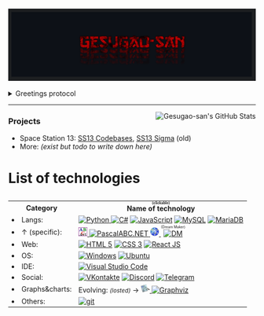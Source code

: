 
<p align="center">
	<a href="https://github.com/Gesugao-san/">
		<img
			src="./static/_general/header.png"
			width="1491px"
		>
	</a>
</p>


<details>
	<summary>
		Greetings protocol
	</summary>
<blockquote>
<details><summary> English </summary><blockquote>
<img
	align="center"
	src="./static/eng/hello-there_eng.gif"
	alt="Hello there (eng)"
	width="372">
</blockquote></details>

<details><summary> Russian (Русский) </summary><blockquote>
<img
	align="center"
	src="./static/rus/hello-there_rus.gif"
	alt="Hello there (rus)"
	width="372">
</blockquote></details>
</blockquote></details>

---

<p align="center">
  <!--
  <a href="https://github.com/Gesugao-san/Gesugao-san">
    <img
		align="left"
		src="https://github-readme-stats.vercel.app/api/top-langs/?username=Gesugao-san&hide=java,html,tex&title_color=ffffff&text_color=c9cacc&icon_color=2bbc8a&bg_color=0d1117&langs_count=3"
	/></a>
  </a>
  -->
  <a href="https://github.com/Gesugao-san/Gesugao-san">
    <img
		align="right"
		src="https://github-readme-stats.vercel.app/api?username=Gesugao-san&show_icons=true&line_height=27&count_private=true&title_color=ffffff&text_color=c9cacc&icon_color=2bbc8a&bg_color=0d1117"
		alt="Gesugao-san's GitHub Stats"
	/></a>
  </a>
</p>

### Projects

* Space Station 13: [SS13 Codebases], [SS13 Sigma] \(old\)
* More: *(exist but todo to write down here)*

# List of technologies

<table border="0">
    <caption></caption>
	<tr>
		<th>
			Category
		</th>
		<th>
			<ruby>
				<rb> Name of technology </rb>
				<rt> (clickable) </rt>
			</ruby>
		</th>
	</tr>
	<tr>
		<td><li>Langs: </li></td>
		<td>
			<a href="https://www.python.org/">
			<img
				alt="Python"
				src="https://img.shields.io/badge/-Python-3776AB?style=flat-square&logo=python&logoColor=white"
			/>
			</a>
			<a href="https://dotnet.microsoft.com/">
			<img
				alt="C#"
				src="https://img.shields.io/badge/-C%23-239120?style=flat-square&logo=c-sharp&logoColor=white"
			/></a>
			<a href="https://www.javascript.com/">
			<img
				alt="JavaScript"
				src="https://img.shields.io/badge/-JavaScript-F7DF1E?style=flat-square&logo=javascript&logoColor=black"
			/></a>
			<a href="https://www.mysql.com/">
			<img
				alt="MySQL"
				src="https://img.shields.io/badge/-MySQL-00758e?style=flat-square&logo=mysql&logoColor=white"
			/></a>
			<a href="https://mariadb.org/">
			<img
				alt="MariaDB"
				src="https://img.shields.io/badge/-MariaDB-c0765c?style=flat-square&logo=mariadb&logoColor=white"
			/></a>
		</td>
	</tr>
	<tr>
		<td><li>↑ (specific): </li></td>
		<td>
			<a href="http://pascalabc.net/en/">
			<img
				alt="icon"
				src="./static/_general/pascal_228px.png"
				width="18"
			/>
			<img
				alt="PascalABC.NET"
				src="https://img.shields.io/badge/-PascalABC.NET-933893?style=flat-square&logo=pascal&logoColor=white"
			/>
			</a>
			<a href="http://www.byond.com/">
			<img
				alt="icon"
				src="./static/_general/byond_280px.png"
				width="18"
			/>
			</a>
			<ruby>
				<rb>
					<a href="http://www.byond.com/">
					<img
						alt="DM"
						src="https://img.shields.io/badge/-DM_(BYOND)-2e46d4?style=flat-square&logo=dm&logoColor=white"
					/>
					</a>
				</rb>
				<rt> (Dream Maker) </rt>
			</ruby>
		</td>
	</tr>
	<tr>
		<td><li>Web: </li></td>
		<td>
			<a href="https://html5.org/">
			<img
				alt="HTML 5"
				src="https://img.shields.io/badge/-HTML_5-E34F26?style=flat-square&logo=html5&logoColor=white"
			/></a>
			<a href="https://www.w3.org/Style/CSS/Overview.en.html">
			<img
				alt="CSS 3"
				src="https://img.shields.io/badge/-CSS_3-1572B6?style=flat-square&logo=css3&logoColor=white"
			/></a>
			<a href="https://reactjs.org/">
			<img
				alt="React JS"
				src="https://img.shields.io/badge/-React_JS-232325?style=flat-square&logo=react&logoColor=7cdffd"
			/></a>
		</td>
	</tr>
	<tr>
		<td><li>OS: </li></td>
		<td>
			<a href="https://www.microsoft.com/en-us/windows/">
			<img
				alt="Windows"
				src="https://img.shields.io/badge/-Windows-2C7AD2?style=flat-square&logo=windows&logoColor=white"
			/></a>
			<a href="https://ubuntu.com/">
			<img
				alt="Ubuntu"
				src="https://img.shields.io/badge/-Ubuntu-DF491B?style=flat-square&logo=ubuntu&logoColor=white"
			/></a>
		</td>
	</tr>
	<tr>
		<td><li>IDE: </li></td>
		<td>
			<a href="https://code.visualstudio.com/">
			<img
				alt="Visual Studio Code"
				src="https://img.shields.io/badge/-Visual_Studio_Code-007ACC?style=flat-square&logo=visual-studio-code&logoColor=white"
			/></a>
		</td>
	</tr>
	<tr>
		<td><li>Social: </li></td>
		<td>
			<a href="https://vk.com/">
			<img
				alt="VKontakte"
				src="https://img.shields.io/badge/-VKontakte-FFFFFF?style=flat-square&logo=vk&logoColor=007ACC"
			/></a>
			<a href="https://discord.com/">
			<img
				alt="Discord"
				src="https://img.shields.io/badge/-Discord-404EED?style=flat-square&logo=discord&logoColor=white"
			/></a>
			<a href="https://telegram.org/?setln=en">
			<img
				alt="Telegram"
				src="https://img.shields.io/badge/-Telegram-white?style=flat-square&logo=telegram&logoColor=white"
			/></a>
		</td>
	</tr>
	<tr>
		<td><li>Graphs&charts: </li></td>
		<td>
			Evolving:
			<small><i>(losted)</i></small>
			→
			<a href="https://graphviz.org/">
			<img
				alt="icon"
				src="./static/_general/graphviz.png"
				width="18"
			/>
			<img
				alt="Graphviz"
				src="https://img.shields.io/badge/-Graphviz-2C7AD2?style=flat-square&logo=graphviz&logoColor=white"
			/>
			</a>
		</td>
	</tr>
	<tr>
		<td><li>Others: </li></td>
		<td>
			<a href="https://git-scm.com/">
			<img
				alt="git"
				src="https://img.shields.io/badge/-git-F05032?style=flat-square&logo=git&logoColor=white"
			/></a>
		</td>
	</tr>
</table>


[SS13 Codebases]: https://github.com/Gesugao-san/SS13-Codebases#readme
[SS13 Sigma]: https://github.com/ss13-sigma-dev/sigma#readme


<!--
**Gesugao-san/Gesugao-san** is a ✨ _special_ ✨ repository because its `README.md` (this file) appears on your GitHub profile.

Here are some ideas to get you started:

- 🔭 I’m currently working on ...
- 🌱 I’m currently learning ...
- 👯 I’m looking to collaborate on ...
- 🤔 I’m looking for help with ...
- 💬 Ask me about ...
- 📫 How to reach me: ...
- 😄 Pronouns: ...
- ⚡ Fun fact: ...
-->
